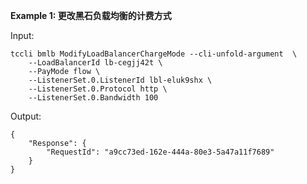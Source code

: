 **Example 1: 更改黑石负载均衡的计费方式**



Input: 

```
tccli bmlb ModifyLoadBalancerChargeMode --cli-unfold-argument  \
    --LoadBalancerId lb-cegjj42t \
    --PayMode flow \
    --ListenerSet.0.ListenerId lbl-eluk9shx \
    --ListenerSet.0.Protocol http \
    --ListenerSet.0.Bandwidth 100
```

Output: 
```
{
    "Response": {
        "RequestId": "a9cc73ed-162e-444a-80e3-5a47a11f7689"
    }
}
```

